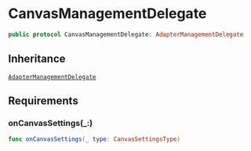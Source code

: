 # CanvasManagementDelegate

``` swift
public protocol CanvasManagementDelegate: AdapterManagementDelegate
```

## Inheritance

[`AdapterManagementDelegate`](api-reference/AdapterManagementDelegate)

## Requirements

### onCanvasSettings(\_:​)

``` swift
func onCanvasSettings(_ type: CanvasSettingsType)
```
